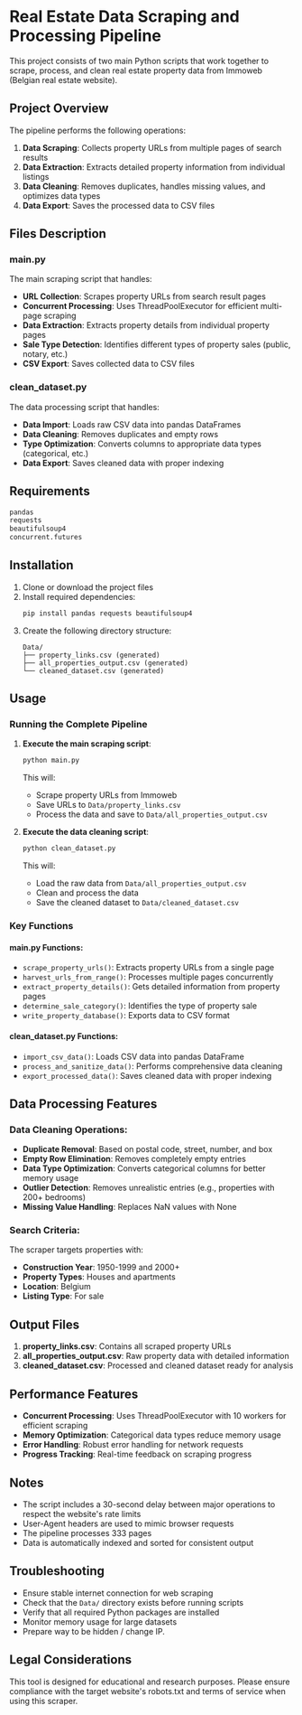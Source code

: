 # Real Estate Data Scraping and Processing Pipeline

This project consists of two main Python scripts that work together to scrape, process, and clean real estate property data from Immoweb (Belgian real estate website).

## Project Overview

The pipeline performs the following operations:
1. **Data Scraping**: Collects property URLs from multiple pages of search results
2. **Data Extraction**: Extracts detailed property information from individual listings
3. **Data Cleaning**: Removes duplicates, handles missing values, and optimizes data types
4. **Data Export**: Saves the processed data to CSV files

## Files Description

### main.py
The main scraping script that handles:
- **URL Collection**: Scrapes property URLs from search result pages
- **Concurrent Processing**: Uses ThreadPoolExecutor for efficient multi-page scraping
- **Data Extraction**: Extracts property details from individual property pages
- **Sale Type Detection**: Identifies different types of property sales (public, notary, etc.)
- **CSV Export**: Saves collected data to CSV files

### clean_dataset.py
The data processing script that handles:
- **Data Import**: Loads raw CSV data into pandas DataFrames
- **Data Cleaning**: Removes duplicates and empty rows
- **Type Optimization**: Converts columns to appropriate data types (categorical, etc.)
- **Data Export**: Saves cleaned data with proper indexing

## Requirements

```python
pandas
requests
beautifulsoup4
concurrent.futures
```

## Installation

1. Clone or download the project files
2. Install required dependencies:
   ```bash
   pip install pandas requests beautifulsoup4
   ```
3. Create the following directory structure:
   ```
   Data/
   ├── property_links.csv (generated)
   ├── all_properties_output.csv (generated)
   └── cleaned_dataset.csv (generated)
   ```

## Usage

### Running the Complete Pipeline

1. **Execute the main scraping script**:
   ```bash
   python main.py
   ```
   This will:
   - Scrape property URLs from Immoweb
   - Save URLs to `Data/property_links.csv`
   - Process the data and save to `Data/all_properties_output.csv`

2. **Execute the data cleaning script**:
   ```bash
   python clean_dataset.py
   ```
   This will:
   - Load the raw data from `Data/all_properties_output.csv`
   - Clean and process the data
   - Save the cleaned dataset to `Data/cleaned_dataset.csv`

### Key Functions

#### main.py Functions:
- `scrape_property_urls()`: Extracts property URLs from a single page
- `harvest_urls_from_range()`: Processes multiple pages concurrently
- `extract_property_details()`: Gets detailed information from property pages
- `determine_sale_category()`: Identifies the type of property sale
- `write_property_database()`: Exports data to CSV format

#### clean_dataset.py Functions:
- `import_csv_data()`: Loads CSV data into pandas DataFrame
- `process_and_sanitize_data()`: Performs comprehensive data cleaning
- `export_processed_data()`: Saves cleaned data with proper indexing

## Data Processing Features

### Data Cleaning Operations:
- **Duplicate Removal**: Based on postal code, street, number, and box
- **Empty Row Elimination**: Removes completely empty entries
- **Data Type Optimization**: Converts categorical columns for better memory usage
- **Outlier Detection**: Removes unrealistic entries (e.g., properties with 200+ bedrooms)
- **Missing Value Handling**: Replaces NaN values with None

### Search Criteria:
The scraper targets properties with:
- **Construction Year**: 1950-1999 and 2000+
- **Property Types**: Houses and apartments
- **Location**: Belgium
- **Listing Type**: For sale

## Output Files

1. **property_links.csv**: Contains all scraped property URLs
2. **all_properties_output.csv**: Raw property data with detailed information
3. **cleaned_dataset.csv**: Processed and cleaned dataset ready for analysis

## Performance Features

- **Concurrent Processing**: Uses ThreadPoolExecutor with 10 workers for efficient scraping
- **Memory Optimization**: Categorical data types reduce memory usage
- **Error Handling**: Robust error handling for network requests
- **Progress Tracking**: Real-time feedback on scraping progress

## Notes

- The script includes a 30-second delay between major operations to respect the website's rate limits
- User-Agent headers are used to mimic browser requests
- The pipeline processes  333 pages 
- Data is automatically indexed and sorted for consistent output

## Troubleshooting

- Ensure stable internet connection for web scraping
- Check that the `Data/` directory exists before running scripts
- Verify that all required Python packages are installed
- Monitor memory usage for large datasets
- Prepare way to be hidden / change IP.

## Legal Considerations

This tool is designed for educational and research purposes. Please ensure compliance with the target website's robots.txt and terms of service when using this scraper.